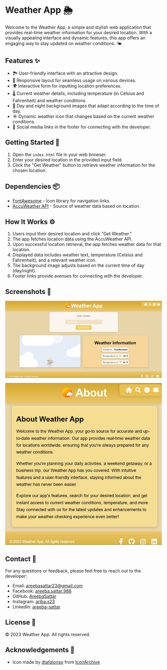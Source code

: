 # Weather App 🌦️

Welcome to the Weather App, a simple and stylish web application that provides real-time weather information for your desired location. With a visually appealing interface and dynamic features, this app offers an engaging way to stay updated on weather conditions. 🌤️

## Features ✨

- 🏞️ User-friendly interface with an attractive design.
- 📱 Responsive layout for seamless usage on various devices.
- 🌍 Interactive form for inputting location preferences.
- 🌡️ Current weather details, including temperature (in Celsius and Fahrenheit) and weather conditions.
- 🌆 Day and night background images that adapt according to the time of day.
- ☀️ Dynamic weather icon that changes based on the current weather conditions.
- 📅 Social media links in the footer for connecting with the developer.

## Getting Started 🚀

1. Open the `index.html` file in your web browser.
2. Enter your desired location in the provided input field.
3. Click the "Get Weather" button to retrieve weather information for the chosen location.

## Dependencies 📦

- [FontAwesome](https://fontawesome.com/) - Icon library for navigation links.
- [AccuWeather API](https://developer.accuweather.com/) - Source of weather data based on location.

## How It Works ⚙️

1. Users input their desired location and click "Get Weather."
2. The app fetches location data using the AccuWeather API.
3. Upon successful location retrieval, the app fetches weather data for that location.
4. Displayed data includes weather text, temperature (Celsius and Fahrenheit), and a relevant weather icon.
5. The background image adjusts based on the current time of day (day/night).
6. Footer links provide avenues for connecting with the developer.

## Screenshots 📸


![Screenshot 2](screenshots/screenshot2.jpeg)


![Screenshot 1](screenshots/screenshot1.jpeg)


## Contact 📧

For any questions or feedback, please feel free to reach out to the developer:

- Email: [areebasattar23@gmail.com](mailto:areebasattar23@gmail.com)
- Facebook: [areeba.sattar.988](https://web.facebook.com/areeba.sattar.988/)
- GitHub: [AreebaSattar](https://github.com/AreebaSattar)
- Instagram: [ariba.s23](https://www.instagram.com/ariba.s23/)
- LinkedIn: [areeba-sattar](https://www.linkedin.com/in/areeba-sattar/)

## License 📄

© 2023 Weather App. All rights reserved.

## Acknowledgements 🙌

- Icon made by [dtafalonso](https://www.iconarchive.com/artist/dtafalonso.html) from [IconArchive](https://www.iconarchive.com/)
